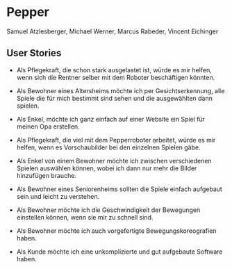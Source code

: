 # Pepper
Samuel Atzlesberger, Michael Werner, Marcus Rabeder, Vincent Eichinger

## User Stories

- Als Pflegekraft, die schon stark ausgelastet ist, würde es mir helfen, wenn sich die Rentner selber mit dem Roboter beschäftigen könnten.

- Als Bewohner eines Altersheims möchte ich per Gesichtserkennung, alle Spiele die für mich bestimmt sind sehen und die ausgewählten dann spielen.

- Als Enkel, möchte ich ganz einfach auf einer Website ein Spiel für meinen Opa erstellen.

- Als Pflegekraft, die viel mit dem Pepperroboter arbeitet, würde es mir helfen, wenn es Vorschaubilder bei den einzelnen Spielen gäbe.

- Als Enkel von einem Bewohner möchte ich zwischen verschiedenen Spielen auswählen können, wobei ich dann nur mehr die Bilder hinzufügen brauche.

- Als Bewohner eines Seniorenheims sollten die Spiele einfach aufgebaut sein und leicht zu verstehen.

- Als Bewohner möchte ich die Geschwindigkeit der Bewegungen einstellen können, wenn sie mir zu schnell sind.

- Als Bewohner möchte ich auch vorgefertigte Bewegungskoreografien haben.

- Als Kunde möchte ich eine unkomplizierte und gut aufgebaute Software haben.




  
